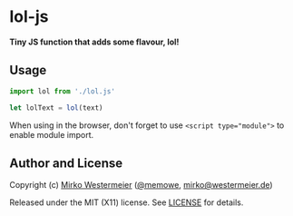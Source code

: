 lol-js
======

**Tiny JS function that adds some flavour, lol!**

## Usage

```javascript
import lol from './lol.js'

let lolText = lol(text)
```

When using in the browser, don't forget to use `<script type="module">` to enable module import.

## Author and License

Copyright (c) [Mirko Westermeier][mirko] ([\@memowe][mgh], [mirko@westermeier.de][mmail])

Released under the MIT (X11) license. See [LICENSE][mit] for details.

[mirko]: http://mirko.westermeier.de
[mgh]: https://github.com/memowe
[mmail]: mailto:mirko@westermeier.de
[mit]: LICENSE
